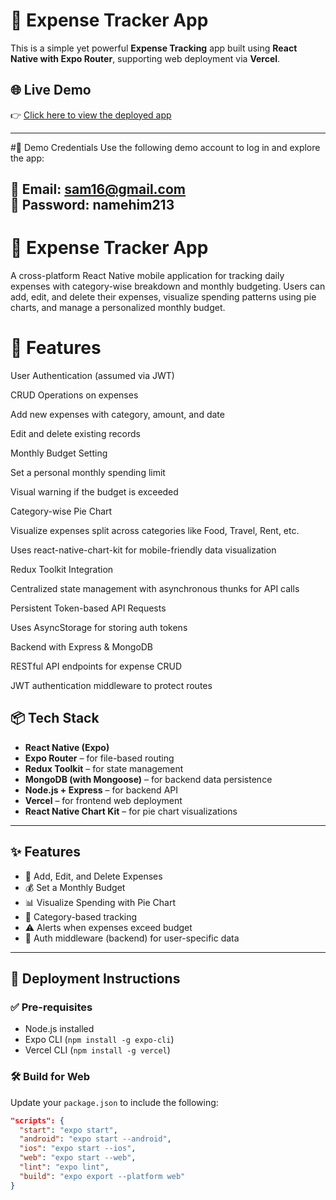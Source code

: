 # 💸 Expense Tracker App

This is a simple yet powerful **Expense Tracking** app built using **React Native with Expo Router**, supporting web deployment via **Vercel**.

## 🌐 Live Demo

👉 [Click here to view the deployed app](https://clientfrontend-dsczl2n5r-soumya-rouls-projects.vercel.app)

---
#🔐 Demo Credentials
Use the following demo account to log in and explore the app:

📧 Email:    sam16@gmail.com  
🔑 Password: namehim213
---

# 📱 Expense Tracker App
A cross-platform React Native mobile application for tracking daily expenses with category-wise breakdown and monthly budgeting. Users can add, edit, and delete their expenses, visualize spending patterns using pie charts, and manage a personalized monthly budget.

# 🔧 Features
User Authentication (assumed via JWT)

CRUD Operations on expenses

Add new expenses with category, amount, and date

Edit and delete existing records

Monthly Budget Setting

Set a personal monthly spending limit

Visual warning if the budget is exceeded

Category-wise Pie Chart

Visualize expenses split across categories like Food, Travel, Rent, etc.

Uses react-native-chart-kit for mobile-friendly data visualization

Redux Toolkit Integration

Centralized state management with asynchronous thunks for API calls

Persistent Token-based API Requests

Uses AsyncStorage for storing auth tokens

Backend with Express & MongoDB

RESTful API endpoints for expense CRUD

JWT authentication middleware to protect routes

## 📦 Tech Stack

- **React Native (Expo)**
- **Expo Router** – for file-based routing
- **Redux Toolkit** – for state management
- **MongoDB (with Mongoose)** – for backend data persistence
- **Node.js + Express** – for backend API
- **Vercel** – for frontend web deployment
- **React Native Chart Kit** – for pie chart visualizations

---

## ✨ Features

- 📝 Add, Edit, and Delete Expenses
- 💰 Set a Monthly Budget
- 📊 Visualize Spending with Pie Chart
- 🧠 Category-based tracking
- ⚠️ Alerts when expenses exceed budget
- 🔐 Auth middleware (backend) for user-specific data

---

## 🚀 Deployment Instructions

### ✅ Pre-requisites

- Node.js installed
- Expo CLI (`npm install -g expo-cli`)
- Vercel CLI (`npm install -g vercel`)

### 🛠️ Build for Web

Update your `package.json` to include the following:

```json
"scripts": {
  "start": "expo start",
  "android": "expo start --android",
  "ios": "expo start --ios",
  "web": "expo start --web",
  "lint": "expo lint",
  "build": "expo export --platform web"
}

